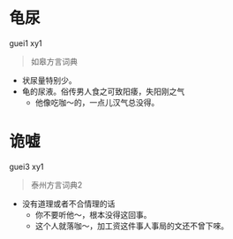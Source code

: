 # 龟尿
guei1 xy1
> 如皋方言词典
- 状尿量特别少。
- 龟的尿液。俗传男人食之可致阳痿，失阳刚之气
  - 他像吃咖～的，一点儿汉气总没得。

# 诡嘘
guei3 xy1
> 泰州方言词典2
- 没有道理或者不合情理的话
  - 你不要听他～，根本没得这回事。
  - 这个人就落咖～，加工资这件事人事局的文还不曾下唻。
